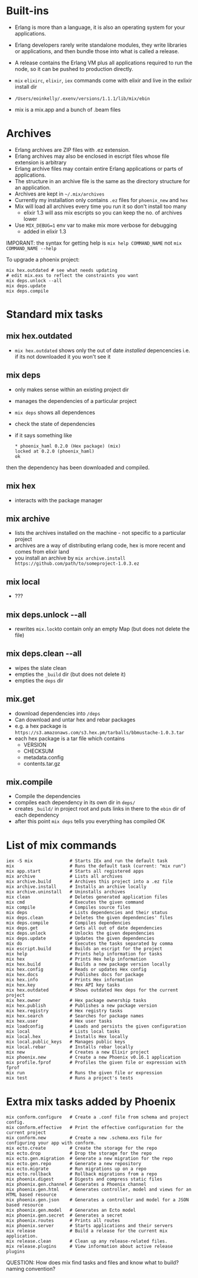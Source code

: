 # Built-ins

* Erlang is more than a language, it is also an operating system for your applications.
* Erlang developers rarely write standalone modules, they write libraries or
  applications, and then bundle those into what is called a release.
* A release contains the Erlang VM plus all applications required to run the
  node, so it can be pushed to production directly.

* `mix` `elixirc`, `elixir`, `iex` commands come with elixir and live in the exlixir install dir
* `/Users/eoinkelly/.exenv/versions/1.1.1/lib/mix/ebin`
* mix is a mix.app and a bunch of .beam files

# Archives

* Erlang archives are ZIP files with .ez extension.
* Erlang archives may also be enclosed in escript files whose file extension is arbitrary
* Erlang archive files may contain entire Erlang applications or parts of applications.
* The structure in an archive file is the same as the directory structure for an application.
* Archives are kept in `~/.mix/archives`
* Currently my installation only contains `.ez` files for `phoenix_new` and `hex`
* Mix will load all archives every time you run it so don't install too many
    * elixir 1.3 will ass mix escripts so you can keep the no. of archives lower
* Use `MIX_DEBUG=1` env var to make mix more verbose for debugging
    * added in elixir 1.3

IMPORANT: the syntax for getting help is `mix help COMMAND_NAME` not `mix COMMAND_NAME --help`

To upgrade a phoenix project:

```
mix hex.outdated # see what needs updating
# edit mix.exs to reflect the constraints you want
mix deps.unlock --all
mix deps.update
mix deps.compile
```

# Standard mix tasks

## mix hex.outdated

* `mix hex.outdated` shows only the out of date _installed_ depencencies i.e. if its not downloaded it you won't see it

## mix deps

* only makes sense within an existing project dir
* manages the dependencies of a particular project
* `mix deps` shows all dependences

* check the state of dependencies
* if it says something like
    ```
    * phoenix_haml 0.2.0 (Hex package) (mix)
    locked at 0.2.0 (phoenix_haml)
    ok
    ```
then the dependency has been downloaded and compiled.

## mix hex

* interacts with the package manager

## mix archive

* lists the archives installed on the machine - not specific to a particular project
* archives are a way of distributing erlang code, hex is more recent and comes from elixir land
* you install an archive by `mix archive.install https://github.com/path/to/someproject-1.0.3.ez`

## mix local

* ???

## mix deps.unlock --all

* rewrites `mix.lock`to contain only an empty Map (but does not delete the file)

## mix deps.clean --all

* wipes the slate clean
* empties the `_build` dir (but does not delete it)
* empties the `deps` dir

## mix.get

* download dependencies into `/deps`
* Can download and untar hex and rebar packages
* e.g. a hex package is `https://s3.amazonaws.com/s3.hex.pm/tarballs/bbmustache-1.0.3.tar`
* each hex package is a tar file which contains
    * VERSION
    * CHECKSUM
    * metadata.config
    * contents.tar.gz

## mix.compile

* Compile the dependencies
* compiles each dependency in its own dir in `deps/`
* creates `_build/` in project root and puts links in there to the `ebin` dir of each dependency
* after this point `mix deps` tells you everything has compiled OK

# List of mix commands

```
iex -S mix              # Starts IEx and run the default task
mix                     # Runs the default task (current: "mix run")
mix app.start           # Starts all registered apps
mix archive             # Lists all archives
mix archive.build       # Archives this project into a .ez file
mix archive.install     # Installs an archive locally
mix archive.uninstall   # Uninstalls archives
mix clean               # Deletes generated application files
mix cmd                 # Executes the given command
mix compile             # Compiles source files
mix deps                # Lists dependencies and their status
mix deps.clean          # Deletes the given dependencies' files
mix deps.compile        # Compiles dependencies
mix deps.get            # Gets all out of date dependencies
mix deps.unlock         # Unlocks the given dependencies
mix deps.update         # Updates the given dependencies
mix do                  # Executes the tasks separated by comma
mix escript.build       # Builds an escript for the project
mix help                # Prints help information for tasks
mix hex                 # Prints Hex help information
mix hex.build           # Builds a new package version locally
mix hex.config          # Reads or updates Hex config
mix hex.docs            # Publishes docs for package
mix hex.info            # Prints Hex information
mix hex.key             # Hex API key tasks
mix hex.outdated        # Shows outdated Hex deps for the current project
mix hex.owner           # Hex package ownership tasks
mix hex.publish         # Publishes a new package version
mix hex.registry        # Hex registry tasks
mix hex.search          # Searches for package names
mix hex.user            # Hex user tasks
mix loadconfig          # Loads and persists the given configuration
mix local               # Lists local tasks
mix local.hex           # Installs Hex locally
mix local.public_keys   # Manages public keys
mix local.rebar         # Installs rebar locally
mix new                 # Creates a new Elixir project
mix phoenix.new         # Create a new Phoenix v0.16.1 application
mix profile.fprof       # Profiles the given file or expression with fprof
mix run                 # Runs the given file or expression
mix test                # Runs a project's tests
```

# Extra mix tasks added by Phoenix

```
mix conform.configure   # Create a .conf file from schema and project config.
mix conform.effective   # Print the effective configuration for the current project
mix conform.new         # Create a new .schema.exs file for configuring your app with conform.
mix ecto.create         # Create the storage for the repo
mix ecto.drop           # Drop the storage for the repo
mix ecto.gen.migration  # Generate a new migration for the repo
mix ecto.gen.repo       # Generate a new repository
mix ecto.migrate        # Run migrations up on a repo
mix ecto.rollback       # Rollback migrations from a repo
mix phoenix.digest      # Digests and compress static files
mix phoenix.gen.channel # Generates a Phoenix channel
mix phoenix.gen.html    # Generates controller, model and views for an HTML based resource
mix phoenix.gen.json    # Generates a controller and model for a JSON based resource
mix phoenix.gen.model   # Generates an Ecto model
mix phoenix.gen.secret  # Generates a secret
mix phoenix.routes      # Prints all routes
mix phoenix.server      # Starts applications and their servers
mix release             # Build a release for the current mix application.
mix release.clean       # Clean up any release-related files.
mix release.plugins     # View information about active release plugins
```

QUESTION: How does mix find tasks and files and know what to build?
    naming convention?

